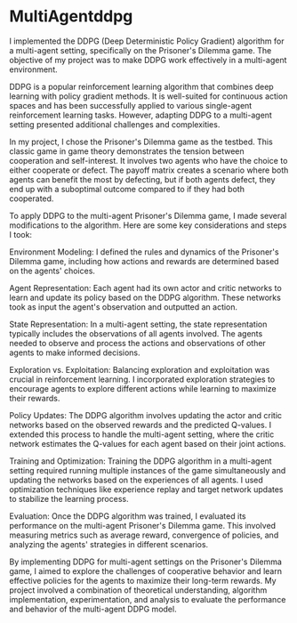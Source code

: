 # MultiAgentddpg
I implemented the DDPG (Deep Deterministic Policy Gradient) algorithm for a multi-agent setting, specifically on the Prisoner's Dilemma game. The objective of my project was to make DDPG work effectively in a multi-agent environment.

DDPG is a popular reinforcement learning algorithm that combines deep learning with policy gradient methods. It is well-suited for continuous action spaces and has been successfully applied to various single-agent reinforcement learning tasks. However, adapting DDPG to a multi-agent setting presented additional challenges and complexities.

In my project, I chose the Prisoner's Dilemma game as the testbed. This classic game in game theory demonstrates the tension between cooperation and self-interest. It involves two agents who have the choice to either cooperate or defect. The payoff matrix creates a scenario where both agents can benefit the most by defecting, but if both agents defect, they end up with a suboptimal outcome compared to if they had both cooperated.

To apply DDPG to the multi-agent Prisoner's Dilemma game, I made several modifications to the algorithm. Here are some key considerations and steps I took:

Environment Modeling: I defined the rules and dynamics of the Prisoner's Dilemma game, including how actions and rewards are determined based on the agents' choices.

Agent Representation: Each agent had its own actor and critic networks to learn and update its policy based on the DDPG algorithm. These networks took as input the agent's observation and outputted an action.

State Representation: In a multi-agent setting, the state representation typically includes the observations of all agents involved. The agents needed to observe and process the actions and observations of other agents to make informed decisions.

Exploration vs. Exploitation: Balancing exploration and exploitation was crucial in reinforcement learning. I incorporated exploration strategies to encourage agents to explore different actions while learning to maximize their rewards.

Policy Updates: The DDPG algorithm involves updating the actor and critic networks based on the observed rewards and the predicted Q-values. I extended this process to handle the multi-agent setting, where the critic network estimates the Q-values for each agent based on their joint actions.

Training and Optimization: Training the DDPG algorithm in a multi-agent setting required running multiple instances of the game simultaneously and updating the networks based on the experiences of all agents. I used optimization techniques like experience replay and target network updates to stabilize the learning process.

Evaluation: Once the DDPG algorithm was trained, I evaluated its performance on the multi-agent Prisoner's Dilemma game. This involved measuring metrics such as average reward, convergence of policies, and analyzing the agents' strategies in different scenarios.

By implementing DDPG for multi-agent settings on the Prisoner's Dilemma game, I aimed to explore the challenges of cooperative behavior and learn effective policies for the agents to maximize their long-term rewards. My project involved a combination of theoretical understanding, algorithm implementation, experimentation, and analysis to evaluate the performance and behavior of the multi-agent DDPG model.
